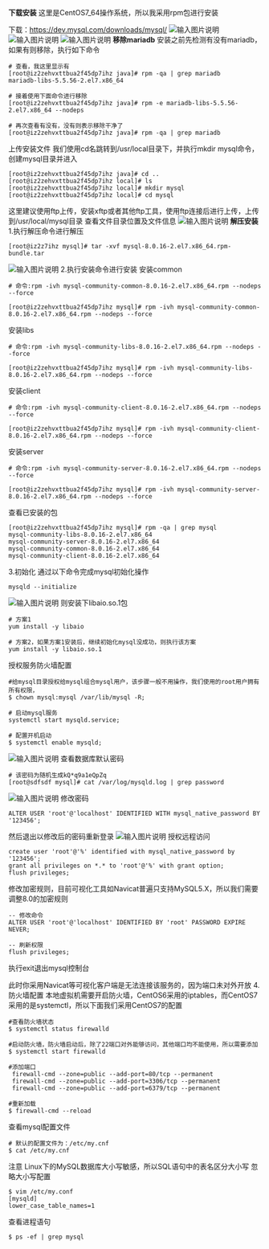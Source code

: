  **下载安装** 
这里是CentOS7_64操作系统，所以我采用rpm包进行安装

下载：https://dev.mysql.com/downloads/mysql/
![输入图片说明](https://images.gitee.com/uploads/images/2021/0805/110215_14878379_5296156.png "屏幕截图.png")
![输入图片说明](https://images.gitee.com/uploads/images/2021/0805/110225_3aaf61c3_5296156.png "屏幕截图.png")
![输入图片说明](https://images.gitee.com/uploads/images/2021/0805/110232_680abdfc_5296156.png "屏幕截图.png")
 **移除mariadb** 
安装之前先检测有没有mariadb，如果有则移除，执行如下命令

```
# 查看，我这里显示有
[root@iz2zehvxttbua2f45dp7ihz java]# rpm -qa | grep mariadb
mariadb-libs-5.5.56-2.el7.x86_64

# 接着使用下面命令进行移除
[root@iz2zehvxttbua2f45dp7ihz java]# rpm -e mariadb-libs-5.5.56-2.el7.x86_64 --nodeps

# 再次查看有没有，没有则表示移除干净了
[root@iz2zehvxttbua2f45dp7ihz java]# rpm -qa | grep mariadb
```
上传安装文件
我们使用cd名跳转到/usr/local目录下，并执行mkdir mysql命令，创建mysql目录并进入

```
[root@iz2zehvxttbua2f45dp7ihz java]# cd ..
[root@iz2zehvxttbua2f45dp7ihz local]# ls
[root@iz2zehvxttbua2f45dp7ihz local]# mkdir mysql
[root@iz2zehvxttbua2f45dp7ihz local]# cd mysql
```
这里建议使用ftp上传，安装xftp或者其他ftp工具，使用ftp连接后进行上传，上传到/usr/local/mysql目录
查看文件目录位置及文件信息
![输入图片说明](https://images.gitee.com/uploads/images/2021/0805/110428_0e325f31_5296156.png "屏幕截图.png")
 **解压安装** 
1.执行解压命令进行解压

```
[root@iz2z7ihz mysql]# tar -xvf mysql-8.0.16-2.el7.x86_64.rpm-bundle.tar
```
![输入图片说明](https://images.gitee.com/uploads/images/2021/0805/110532_c91e228b_5296156.png "屏幕截图.png")
2.执行安装命令进行安装
安装common

```
# 命令:rpm -ivh mysql-community-common-8.0.16-2.el7.x86_64.rpm --nodeps --force

[root@iz2zehvxttbua2f45dp7ihz mysql]# rpm -ivh mysql-community-common-8.0.16-2.el7.x86_64.rpm --nodeps --force
```
安装libs

```
# 命令:rpm -ivh mysql-community-libs-8.0.16-2.el7.x86_64.rpm --nodeps --force

[root@iz2zehvxttbua2f45dp7ihz mysql]# rpm -ivh mysql-community-libs-8.0.16-2.el7.x86_64.rpm --nodeps --force
```
安装client

```
# 命令:rpm -ivh mysql-community-client-8.0.16-2.el7.x86_64.rpm --nodeps --force

[root@iz2zehvxttbua2f45dp7ihz mysql]# rpm -ivh mysql-community-client-8.0.16-2.el7.x86_64.rpm --nodeps --force
```
安装server

```
# 命令:rpm -ivh mysql-community-server-8.0.16-2.el7.x86_64.rpm --nodeps --force

[root@iz2zehvxttbua2f45dp7ihz mysql]# rpm -ivh mysql-community-server-8.0.16-2.el7.x86_64.rpm --nodeps --force
```
查看已安装的包

```
[root@iz2zehvxttbua2f45dp7ihz mysql]# rpm -qa | grep mysql
mysql-community-libs-8.0.16-2.el7.x86_64
mysql-community-server-8.0.16-2.el7.x86_64
mysql-community-common-8.0.16-2.el7.x86_64
mysql-community-client-8.0.16-2.el7.x86_64
```

3.初始化
通过以下命令完成mysql初始化操作

```
mysqld --initialize
```
![输入图片说明](https://images.gitee.com/uploads/images/2021/0805/111042_2045a685_5296156.png "屏幕截图.png")
则安装下libaio.so.1包
```
# 方案1
yum install -y libaio

# 方案2，如果方案1安装后，继续初始化mysql没成功，则执行该方案
yum install -y libaio.so.1
```
授权服务防火墙配置

```
#给mysql目录授权给mysql组合mysql用户，该步骤一般不用操作，我们使用的root用户拥有所有权限，
$ chown mysql:mysql /var/lib/mysql -R;

# 启动mysql服务
systemctl start mysqld.service;

# 配置开机启动
$ systemctl enable mysqld;
```
![输入图片说明](https://images.gitee.com/uploads/images/2021/0805/111134_4f63ff29_5296156.png "屏幕截图.png")
查看数据库默认密码

```
# 该密码为随机生成kQ*q9a1eQpZq
[root@sdfsdf mysql]# cat /var/log/mysqld.log | grep password
```
![输入图片说明](https://images.gitee.com/uploads/images/2021/0805/111205_884c03b0_5296156.png "屏幕截图.png")
修改密码

```
ALTER USER 'root'@'localhost' IDENTIFIED WITH mysql_native_password BY '123456';
```
然后退出以修改后的密码重新登录
![输入图片说明](https://images.gitee.com/uploads/images/2021/0805/111259_c45259fa_5296156.png "屏幕截图.png")
授权远程访问

```
create user 'root'@'%' identified with mysql_native_password by '123456';
grant all privileges on *.* to 'root'@'%' with grant option;
flush privileges;
```
修改加密规则，目前可视化工具如Navicat普遍只支持MySQL5.X，所以我们需要调整8.0的加密规则

```
-- 修改命令
ALTER USER 'root'@'localhost' IDENTIFIED BY 'root' PASSWORD EXPIRE NEVER;

-- 刷新权限
flush privileges;
```
执行exit退出mysql控制台

此时你采用Navicat等可视化客户端是无法连接该服务的，因为端口未对外开放
4.防火墙配置
本地虚拟机需要开启防火墙，CentOS6采用的iptables，而CentOS7采用的是systemctl，所以下面我们采用CentOS7的配置

```
#查看防火墙状态
$ systemctl status firewalld

#启动防火墙，防火墙启动后，除了22端口对外能够访问，其他端口均不能使用，所以需要添加
$ systemctl start firewalld

#添加端口
 firewall-cmd --zone=public --add-port=80/tcp --permanent
 firewall-cmd --zone=public --add-port=3306/tcp --permanent
 firewall-cmd --zone=public --add-port=6379/tcp --permanent
 
#重新加载
$ firewall-cmd --reload
```
查看mysql配置文件

```
# 默认的配置文件为：/etc/my.cnf
$ cat /etc/my.cnf
```
注意
Linux下的MySQL数据库大小写敏感，所以SQL语句中的表名区分大小写
忽略大小写配置

```
$ vim /etc/my.conf
[mysqld]
lower_case_table_names=1
```
查看进程语句

```
$ ps -ef | grep mysql
```


